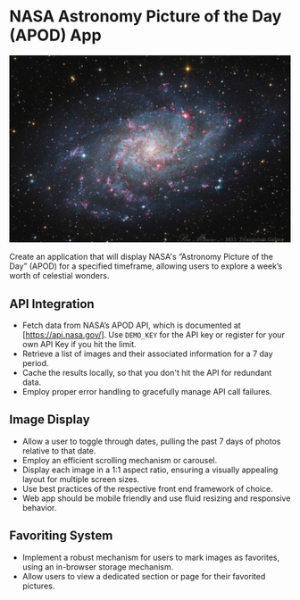 # NASA Astronomy Picture of the Day (APOD) App

![Astronomy Picture of the Day for 1/30/25](M33_1024.jpg)

Create an application that will display NASA's “Astronomy Picture of the Day” (APOD) for a specified timeframe, allowing users to explore a week’s worth of celestial wonders.

## API Integration

- Fetch data from NASA’s APOD API, which is documented at [https://api.nasa.gov/]. Use `DEMO_KEY` for the API key or register for your own API Key if you hit the limit.
- Retrieve a list of images and their associated information for a 7 day period.
- Cache the results locally, so that you don't hit the API for redundant data.
- Employ proper error handling to gracefully manage API call failures.
  
## Image Display

- Allow a user to toggle through dates, pulling the past 7 days of photos relative to that date.
- Employ an efficient scrolling mechanism or carousel.
- Display each image in a 1:1 aspect ratio, ensuring a visually appealing layout for multiple screen sizes.
- Use best practices of the respective front end framework of choice.
- Web app should be mobile friendly and use fluid resizing and responsive behavior.

## Favoriting System

- Implement a robust mechanism for users to mark images as favorites, using an in-browser storage mechanism.
- Allow users to view a dedicated section or page for their favorited pictures.
